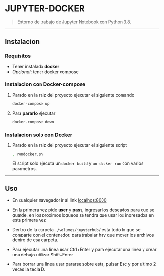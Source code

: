 # JUPYTER-DOCKER

> Entorno de trabajo de Jupyter Notebook con Python 3.8.

---

## Instalacion

### Requisitos

* Tener instalado **docker**
* *Opcional*: tener docker compose

### Instalacion con Docker-compose

1) Parado en la raiz del proyecto ejecutar el siguiente comando

    ```sh
    docker-compose up
    ```

2) Para **pararlo** ejecutar

    ```sh
    docker-compose down
    ```

### Instalacion solo con Docker

1) Parado en la raiz del proyecto ejecutar el siguiente script

    ```sh
    . rundocker.sh
    ```

    El script solo ejecuta un `docker build` y `un docker run` con varios parametros.

---

## Uso

* En cualquier navegador ir al link [localhos:8000](http://localhost:8000)

* En la primera vez pide **user** y **pass**, ingresar los deseados para que se guarde, en los proximos logueos se tendra que usar los ingresados en esta primera vez

* Dentro de la carpeta `./volumes/jupyterhub/` esta todo lo que se comparte con el contenedor, para trabajar hay que mover los archivos dentro de esa carpeta.

* Para ejecutar una linea usar Ctrl+Enter y para ejecutar una linea y crear una debajo utilizar Shift+Enter.

* Para borrar una linea usar pararse sobre esta, pulsar Esc y por ultimo 2 veces la tecla D.
